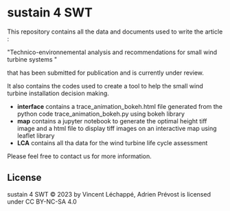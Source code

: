 # sustain 4 SWT
This repository contains all the data and documents used to write the article :

"Technico-environnemental analysis and recommendations for small wind turbine systems "

that has been submitted for publication and is currently under review. 

It also contains the codes used to create a tool to help the small wind turbine installation decision making. 

- **interface** contains a trace_animation_bokeh.html file generated from the python code trace_animation_bokeh.py using bokeh library  
- **map** contains a jupyter notebook to generate the optimal height tiff image and a html file to display tiff images on an interactive map using leaflet library
- **LCA** contains all tha data for the wind turbine life cycle assessment

Please feel free to contact us for more information.

## License
 sustain 4 SWT © 2023 by Vincent Léchappé, Adrien Prévost is licensed under CC BY-NC-SA 4.0 
